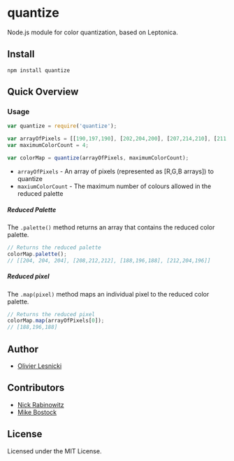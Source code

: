# quantize

Node.js module for color quantization, based on Leptonica.

## Install

    npm install quantize

## Quick Overview

### Usage

<!-- prettier-ignore -->
```javascript
var quantize = require('quantize');

var arrayOfPixels = [[190,197,190], [202,204,200], [207,214,210], [211,214,211], [205,207,207]];
var maximumColorCount = 4;

var colorMap = quantize(arrayOfPixels, maximumColorCount);
```

- `arrayOfPixels` - An array of pixels (represented as [R,G,B arrays]) to quantize
- `maxiumColorCount` - The maximum number of colours allowed in the reduced palette

##### Reduced Palette

The `.palette()` method returns an array that contains the reduced color palette.

```javascript
// Returns the reduced palette
colorMap.palette();
// [[204, 204, 204], [208,212,212], [188,196,188], [212,204,196]]
```

##### Reduced pixel

The `.map(pixel)` method maps an individual pixel to the reduced color palette.

```javascript
// Returns the reduced pixel
colorMap.map(arrayOfPixels[0]);
// [188,196,188]
```

## Author

- [Olivier Lesnicki](https://github.com/olivierlesnicki)

## Contributors

- [Nick Rabinowitz](https://github.com/nrabinowitz)
- [Mike Bostock](https://github.com/mbostock)

## License

Licensed under the MIT License.
